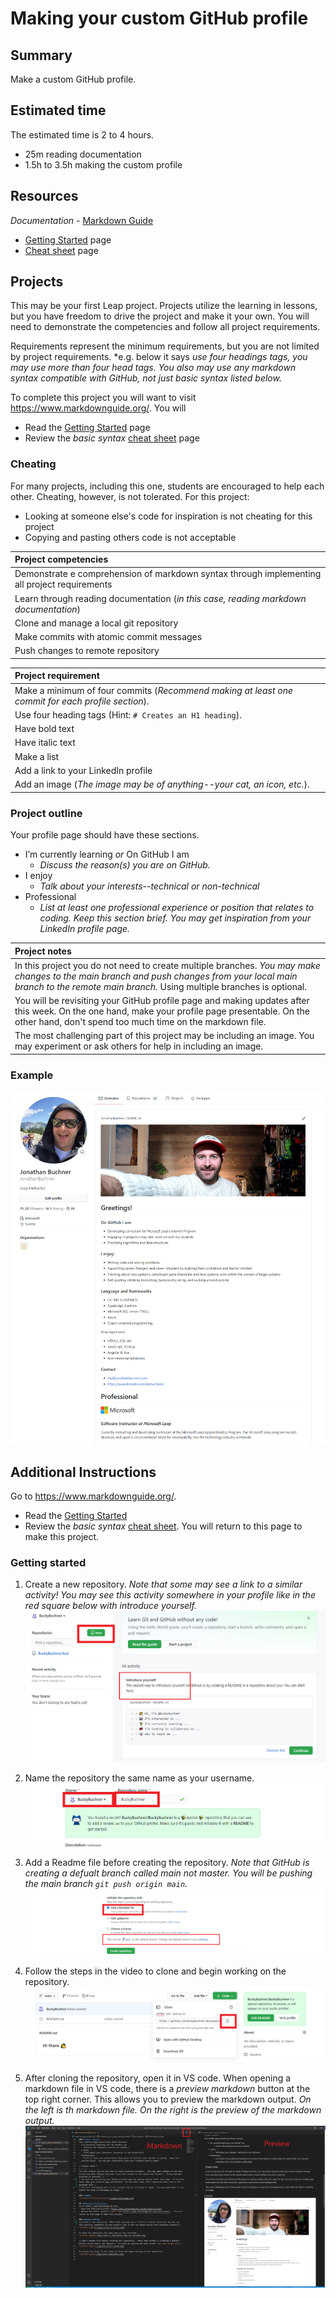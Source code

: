 #  Making your custom GitHub profile

## Summary
Make a custom GitHub profile.

## Estimated time
The estimated time is 2 to 4 hours.
- 25m reading documentation
- 1.5h to 3.5h making the custom profile

## Resources
*Documentation* - [Markdown Guide](https://www.markdownguide.org/)
- [Getting Started](https://www.markdownguide.org/getting-started/) page
- [Cheat sheet](https://www.markdownguide.org/cheat-sheet/) page


## Projects
This may be your first Leap project.  Projects utilize the learning in lessons, but you have freedom to drive the project and make it your own. You will need to demonstrate the competencies and follow all project requirements.

Requirements represent the minimum requirements, but you are not limited by project requirements. *e.g. below it says *use four headings tags, you may use more than four head tags. You also may use any markdown syntax compatible with GitHub, not just basic syntax listed below.*

To complete this project you will want to visit https://www.markdownguide.org/.  You will
- Read the [Getting Started](https://www.markdownguide.org/getting-started/) page
- Review the *basic syntax* [cheat sheet](https://www.markdownguide.org/cheat-sheet/) page

### Cheating
For many projects, including this one, students are encouraged to help each other.  Cheating, however, is not tolerated.  For this project: 
- Looking at someone else's code for inspiration is not cheating for this project
- Copying and pasting others code is not acceptable

| Project competencies |
| :-- |
| Demonstrate e comprehension of markdown syntax through implementing all project requirements |
| Learn through reading documentation (*in this case, reading markdown documentation*)  |
| Clone and manage a local git repository |
| Make commits with atomic commit messages |
| Push changes to remote repository |

| Project requirement |
| :-- |
|Make a minimum of four commits (*Recommend making at least one commit for each profile section*).|
| Use four heading tags (Hint: `# Creates an H1 heading`). | 
| Have bold text |
| Have italic text |
| Make a list |
| Add a link to your LinkedIn profile |
| Add an image (*The image may be of anything--your cat, an icon, etc.*). |
  
### Project outline
Your profile page should have these sections.
- I’m currently learning *or* On GitHub I am
  - *Discuss the reason(s) you are on GitHub.*
- I enjoy
  - *Talk about your interests--technical or non-technical*
- Professional
  - *List at least one professional experience or position that relates to coding.  Keep this section brief.  You may get inspiration from your LinkedIn profile page.* 

| Project notes |
| :-- |
|In this project you do not need to create multiple branches.  *You may make changes to the main branch and push changes from your local main branch to the remote main branch.*  Using multiple branches is optional. |
| You will be revisiting your GitHub profile page and making updates after this week.  On the one hand, make your profile page presentable.  On the other hand, don't spend too much time on the markdown file. |
| The most challenging part of this project may be including an image.  You may experiment or ask others for help in including an image. |

### Example
![Jonathan Profile Example](./img/profile-page.png)

## Additional Instructions
Go to https://www.markdownguide.org/.  
- Read the [Getting Started](https://www.markdownguide.org/getting-started/)
- Review the *basic syntax* [cheat sheet](https://www.markdownguide.org/cheat-sheet/).  You will return to this page to make this project.

### Getting started
1) Create a new repository. *Note that some may see a link to a similar activity! You may see this activity somewhere in your profile like in the red square below with introduce yourself.*
![GitHub page](./img/profile-activity.png)

2) Name the repository the same name as your username. 
![GitHub page](./img/create-a-repository-same-as-username.png)

3) Add a Readme file before creating the repository.  *Note that GitHub is creating a defualt branch called *main* not *master*.  You will be pushing the main branch `git push origin main`.*
![GitHub page](./img/make-with-readme.png)

4) Follow the steps in the video to clone and begin working on the repository.
![GitHub page](./img/clone-repository.png)

5) After cloning the repository, open it in VS code.  When opening a markdown file in VS code, there is a *preview markdown* button at the top right corner.  This allows you to preview the markdown output.  *On the left is th markdown file. On the right is the preview of the markdown output.*
![GitHub page](./img/markdown-preview.png)
